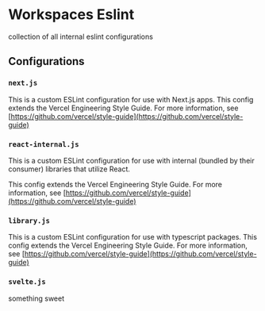 # Workspaces Eslint

collection of all internal eslint configurations

## Configurations

### `next.js`

This is a custom ESLint configuration for use with Next.js apps. This config extends the Vercel Engineering Style Guide.
For more information, see [https://github.com/vercel/style-guide](https://github.com/vercel/style-guide)

### `react-internal.js`

This is a custom ESLint configuration for use with internal (bundled by their consumer) libraries that utilize React.

This config extends the Vercel Engineering Style Guide. For more information, see [https://github.com/vercel/style-guide](https://github.com/vercel/style-guide)

### `library.js`

This is a custom ESLint configuration for use with typescript packages. This config extends the Vercel Engineering Style Guide. For more information, see [https://github.com/vercel/style-guide](https://github.com/vercel/style-guide)

### `svelte.js`

something sweet
